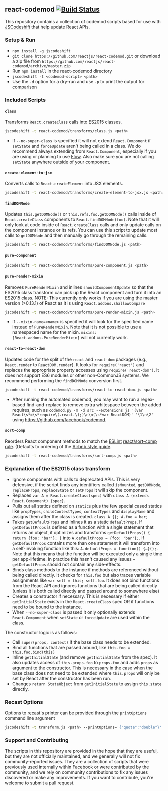 ## react-codemod [![Build Status](https://travis-ci.org/reactjs/react-codemod.svg)](https://travis-ci.org/reactjs/react-codemod)

This repository contains a collection of codemod scripts based for use with
[JSCodeshift](https://github.com/facebook/jscodeshift) that help update React
APIs.

### Setup & Run

  * `npm install -g jscodeshift`
  * `git clone https://github.com/reactjs/react-codemod.git` or download a zip file
    from `https://github.com/reactjs/react-codemod/archive/master.zip`
  * Run `npm install` in the react-codemod directory
  * `jscodeshift -t <codemod-script> <path>`
  * Use the `-d` option for a dry-run and use `-p` to print the output
    for comparison

### Included Scripts

#### `class`

Transforms `React.createClass` calls into ES2015 classes.

```sh
jscodeshift -t react-codemod/transforms/class.js <path>
```

  * If `--no-super-class` is specified it will not extend
    `React.Component` if `setState` and `forceUpdate` aren't being called in a
    class. We do recommend always extending from `React.Component`, especially
    if you are using or planning to use [Flow](http://flowtype.org/). Also make
    sure you are not calling `setState` anywhere outside of your component.

#### `create-element-to-jsx`

Converts calls to `React.createElement` into JSX elements.

```sh
jscodeshift -t react-codemod/transforms/create-element-to-jsx.js <path>
```

#### `findDOMNode`

Updates `this.getDOMNode()` or `this.refs.foo.getDOMNode()` calls inside of
`React.createClass` components to `React.findDOMNode(foo)`. Note that it will
only look at code inside of `React.createClass` calls and only update calls on
the component instance or its refs. You can use this script to update most calls
to `getDOMNode` and then manually go through the remaining calls.

```sh
jscodeshift -t react-codemod/transforms/findDOMNode.js <path>
```

#### `pure-component`

```sh
jscodeshift -t react-codemod/transforms/pure-component.js <path>
```

#### `pure-render-mixin`

Removes `PureRenderMixin` and inlines `shouldComponentUpdate` so that the ES2015
class transform can pick up the React component and turn it into an ES2015
class. NOTE: This currently only works if you are using the master version
(>0.13.1) of React as it is using `React.addons.shallowCompare`

```sh
jscodeshift -t react-codemod/transforms/pure-render-mixin.js <path>
```

 * If `--mixin-name=<name>` is specified it will look for the specified name
   instead of `PureRenderMixin`. Note that it is not possible to use a
   namespaced name for the mixin. `mixins: [React.addons.PureRenderMixin]` will
   not currently work.

#### `react-to-react-dom`

Updates code for the split of the `react` and `react-dom` packages (e.g.,
`React.render` to `ReactDOM.render`). It looks for `require('react')` and
replaces the appropriate property accesses using `require('react-dom')`. It does
not support ES6 modules or other non-CommonJS systems. We recommend performing
the `findDOMNode` conversion first.

```sh
jscodeshift -t react-codemod/transforms/react-to-react-dom.js <path>
```

  * After running the automated codemod, you may want to run a regex-based
    find-and-replace to remove extra whitespace between the added requires, such
    as `codemod.py -m -d src --extensions js '(var
    React\s*=\s*require\(.react.\);)\n\n(\s*var ReactDOM)' '\1\n\2'` using
    https://github.com/facebook/codemod.

#### `sort-comp`

Reorders React component methods to match the [ESLint](http://eslint.org/)
[react/sort-comp
rule](https://github.com/yannickcr/eslint-plugin-react/blob/master/docs/rules/sort-comp.md). (Defaults to ordering of the [Airbnb style
guide](https://github.com/airbnb/javascript/blob/7684892951ef663e1c4e62ad57d662e9b2748b9e/packages/eslint-config-airbnb/rules/react.js#L122-L134).

```sh
jscodeshift -t react-codemod/transforms/sort-comp.js <path>
```

### Explanation of the ES2015 class transform

  * Ignore components with calls to deprecated APIs. This is very defensive, if
    the script finds any identifiers called `isMounted`, `getDOMNode`,
    `replaceProps`, `replaceState` or `setProps` it will skip the component.
  * Replaces `var A = React.createClass(spec)` with
    `class A (extends React.Component) {spec}`.
  * Pulls out all statics defined on `statics` plus the few special cased
    statics like `propTypes`, `childContextTypes`, `contextTypes` and
    `displayName` and assigns them after the class is created.
    `class A {}; A.foo = bar;`
  * Takes `getDefaultProps` and inlines it as a static `defaultProps`.
    If `getDefaultProps` is defined as a function with a single statement that
    returns an object, it optimizes and transforms
    `getDefaultProps() { return {foo: 'bar'}; }` into
    `A.defaultProps = {foo: 'bar'};`. If `getDefaultProps` contains more than
    one statement it will transform into a self-invoking function like this:
    `A.defaultProps = function() {…}();`. Note that this means that the function
    will be executed only a single time per app-lifetime. In practice this
    hasn't caused any issues – `getDefaultProps` should not contain any
    side-effects.
  * Binds class methods to the instance if methods are referenced without being
    called directly. It checks for `this.foo` but also traces variable
    assignments like `var self = this; self.foo`. It does not bind functions
    from the React API and ignores functions that are being called directly
    (unless it is both called directly and passed around to somewhere else)
  * Creates a constructor if necessary. This is necessary if either
    `getInitialState` exists in the `React.createClass` spec OR if functions
    need to be bound to the instance.
  * When `--no-super-class` is passed it only optionally extends
    `React.Component` when `setState` or `forceUpdate` are used within the
    class.

The constructor logic is as follows:

  * Call `super(props, context)` if the base class needs to be extended.
  * Bind all functions that are passed around,
    like `this.foo = this.foo.bind(this)`
  * Inline `getInitialState` (and remove `getInitialState` from the spec). It
    also updates access of `this.props.foo` to `props.foo` and adds `props` as
    argument to the constructor. This is necessary in the case when the base
    class does not need to be extended where `this.props` will only be set by
    React after the constructor has been run.
  * Changes `return StateObject` from `getInitialState` to assign `this.state`
    directly.

### Recast Options

Options to [recast](https://github.com/benjamn/recast)'s printer can be provided
through the `printOptions` command line argument

```sh
jscodeshift -t transform.js <path> --printOptions='{"quote":"double"}'
```

### Support and Contributing

The scripts in this repository are provided in the hope that they are useful,
but they are not officially maintained, and we generally will not fix
community-reported issues. They are a collection of scripts that were previously
used internally within Facebook or were contributed by the community, and we
rely on community contributions to fix any issues discovered or make any
improvements. If you want to contribute, you're welcome to submit a pull
request.
